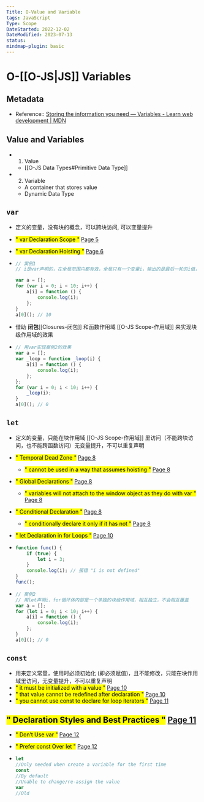 ```yaml
---
Title: O-Value and Variable
tags: JavaScript
Type: Scope
DateStarted: 2022-12-02
DateModified: 2023-07-13
status:
mindmap-plugin: basic
---
```


# O-[[O-JS|JS]] Variables

## Metadata
- Reference:: [Storing the information you need — Variables - Learn web development | MDN](https://developer.mozilla.org/en-US/docs/Learn/JavaScript/First_steps/Variables)

## Value and Variables
- 1. Value
    - [[O-JS Data Types#Primitive Data Type]]
- 2. Variable
    - A container that stores value
    - Dynamic Data Type

## `var`
- 定义的变量，没有块的概念，可以跨块访问, 可以变量提升
- <mark class="hltr-gray ">" var Declaration Scope "</mark> [Page 5 ]( zotero://open-pdf/library/items/2BS329KQ?page=5&annotation=9EMHNQLQ)
- <mark class="hltr-gray ">" var Declaration Hoisting "</mark> [Page 6 ]( zotero://open-pdf/library/items/2BS329KQ?page=6&annotation=5KRSMUUN)

-
  ```js
  // 案例1
  // i是var声明的，在全局范围内都有效，全局只有一个变量i，输出的是最后一轮的i值，也就是 10
  
  var a = [];
  for (var i = 0; i < 10; i++) {
      a[i] = function () {
          console.log(i);
      };
  }
  a[0](); // 10
  ```

- 借助 **闭包**[[Closures-闭包]] 和函数作用域 [[O-JS Scope-作用域]] 来实现块级作用域的效果

-
  ```js
  // 用var实现案例2的效果
  var a = [];
  var _loop = function _loop(i) {
      a[i] = function () {
          console.log(i);
      };
  };
  for (var i = 0; i < 10; i++) {
      _loop(i);
  }
  a[0](); // 0
  ```


## `let`
- 定义的变量，只能在块作用域 [[O-JS Scope-作用域]] 里访问（不能跨块访问，也不能跨函数访问）无变量提升，不可以重复声明
- <mark class="hltr-gray ">" Temporal Dead Zone "</mark> [Page 8 ]( zotero://open-pdf/library/items/2BS329KQ?page=8&annotation=CU8ZHDQX )
    - <mark class="hltr-yellow ">" cannot be used in a way that assumes hoisting "</mark> [Page 8 ]( zotero://open-pdf/library/items/2BS329KQ?page=8&annotation=38TNQNG8)
- <mark class="hltr-gray ">" Global Declarations "</mark> [Page 8 ]( zotero://open-pdf/library/items/2BS329KQ?page=8&annotation=WEUZDU2E )
    - <mark class="hltr-yellow ">" variables will not attach to the window object as they do with var "</mark> [Page 8 ]( zotero://open-pdf/library/items/2BS329KQ?page=8&annotation=ZZY7P3LC)
- <mark class="hltr-gray ">" Conditional Declaration "</mark> [Page 8 ]( zotero://open-pdf/library/items/2BS329KQ?page=8&annotation=69C5L7MM )
    - <mark class="hltr-yellow ">" conditionally declare it only if it has not "</mark> [Page 8 ]( zotero://open-pdf/library/items/2BS329KQ?page=8&annotation=4IMUWUY9 )
- <mark class="hltr-gray ">" let Declaration in for Loops "</mark> [Page 10 ]( zotero://open-pdf/library/items/2BS329KQ?page=10&annotation=M8N2ZSD9)

-
  ```js
  function func() {
      if (true) {
          let i = 3;
      }
      console.log(i); // 报错 "i is not defined"
  }
  func();
  ```


-
  ```js
  // 案例2
  // 用let声明i，for循环体内部是一个单独的块级作用域，相互独立，不会相互覆盖
  var a = [];
  for (let i = 0; i < 10; i++) {
      a[i] = function () {
          console.log(i);
      };
  }
  a[0](); // 0
  ```


## `const`
- 用来定义常量，使用时必须初始化 (即必须赋值)，且不能修改，只能在块作用域里访问，无变量提升，不可以重复声明
- <mark class="hltr-yellow ">" it must be initialized with a value "</mark> [Page 10 ]( zotero://open-pdf/library/items/2BS329KQ?page=10&annotation=ZUXGB5XK )
- <mark class="hltr-yellow ">" that value cannot be redefined after declaration "</mark> [Page 10 ]( zotero://open-pdf/library/items/2BS329KQ?page=10&annotation=AAJV7NMT )
- <mark class="hltr-yellow ">" you cannot use const to declare for loop iterators "</mark> [Page 11 ]( zotero://open-pdf/library/items/2BS329KQ?page=11&annotation=6NIQJB6R )

## <mark class="hltr-gray ">" Declaration Styles and Best Practices "</mark> [Page 11 ]( zotero://open-pdf/library/items/2BS329KQ?page=11&annotation=77PIZC25)
- <mark class="hltr-gray ">" Don’t Use var "</mark> [Page 12 ]( zotero://open-pdf/library/items/2BS329KQ?page=12&annotation=HY4UAB6Y)
- <mark class="hltr-gray ">" Prefer const Over let "</mark> [Page 12 ]( zotero://open-pdf/library/items/2BS329KQ?page=12&annotation=W8GCVGJV)

-
  ```js
  let
  //Only needed when create a variable for the first time
  const
  //By default
  //Unable to change/re-assign the value
  var
  //Old
  ```